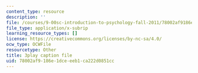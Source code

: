 ```yaml
---
content_type: resource
description: ''
file: /courses/9-00sc-introduction-to-psychology-fall-2011/78002af9186e1dceeeb1ca222d0851cc_Qw4SkvZ03cc.srt
file_type: application/x-subrip
learning_resource_types: []
license: https://creativecommons.org/licenses/by-nc-sa/4.0/
ocw_type: OCWFile
resourcetype: Other
title: 3play caption file
uid: 78002af9-186e-1dce-eeb1-ca222d0851cc
---
```

